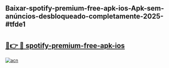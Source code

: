 ## Baixar-spotify-premium-free-apk-ios-Apk-sem-anúncios-desbloqueado-completamente-2025-#tfde1

# <h2><a href="https://ainizakaria.my?title=spotify-premium-free-apk-ios&ref=20M">🔗👉 🔴 spotify-premium-free-apk-ios</a></h2>

[![acn](https://github.com/user-attachments/assets/0f9c940e-d8b0-45ae-aac7-cd30a18b3e1c)](https://ainizakaria.my?title=spotify-premium-free-apk-ios&ref=20M)


